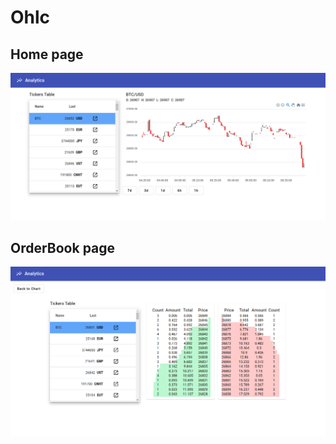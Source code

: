 # Ohlc

## Home page

![home-page](./images/home.png)

## OrderBook page

![order-book](./images/orderBook.png)